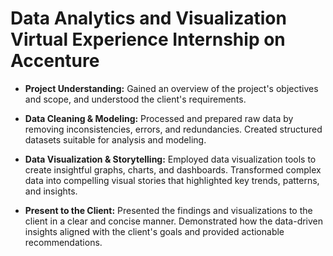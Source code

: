 # Data Analytics and Visualization Virtual Experience Internship on Accenture

* **Project Understanding:** Gained an overview of the project's objectives and scope, and understood the client's requirements.
  
* **Data Cleaning & Modeling:**  Processed and prepared raw data by removing inconsistencies, errors, and redundancies. Created structured datasets suitable for analysis and modeling.
  
* **Data Visualization & Storytelling:** Employed data visualization tools to create insightful graphs, charts, and dashboards. Transformed complex data into compelling visual stories that highlighted key trends, patterns, and insights.
  
* **Present to the Client:** Presented the findings and visualizations to the client in a clear and concise manner. Demonstrated how the data-driven insights aligned with the client's goals and provided actionable recommendations.
